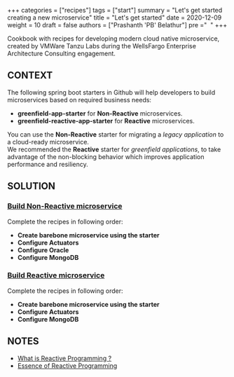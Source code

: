 +++
categories = ["recipes"]
tags = ["start"]
summary = "Let's get started creating a new microservice"
title = "Let's get started"
date = 2020-12-09
weight = 10
draft = false
authors = ["Prashanth 'PB' Belathur"]
pre ="<i class='fa fa-spinner fa-pulse fa-1x fa-fw'></i>&nbsp;&nbsp;"
+++

Cookbook with recipes for developing modern cloud native microservice, created by VMWare Tanzu Labs during the WellsFargo Enterprise Architecture Consulting engagement.

## CONTEXT

The following spring boot starters in Github will help developers to build microservices based on required business needs:
- **greenfield-app-starter** for **Non-Reactive** microservices.
- **greenfield-reactive-app-starter** for **Reactive** microservices.

You can use the **Non-Reactive** starter for migrating a _legacy application_ to a cloud-ready microservice.  
We recommended the **Reactive** starter for _greenfield applications_, to take advantage of the non-blocking behavior which improves application performance and resiliency.

## SOLUTION

### [Build Non-Reactive microservice](#non-reactive-path)

Complete the recipes in following order:
- **Create barebone microservice using the starter**
- **Configure Actuators**
- **Configure Oracle**
- **Configure MongoDB**

### [Build Reactive microservice](#reactive-path)

Complete the recipes in following order:
- **Create barebone microservice using the starter**
- **Configure Actuators**
- **Configure MongoDB**

## NOTES
- [What is Reactive Programming ?](https://blog.redelastic.com/what-is-reactive-programming-bc9fa7f4a7fc)
- [Essence of Reactive Programming](https://www.scnsoft.com/blog/java-reactive-programming)
